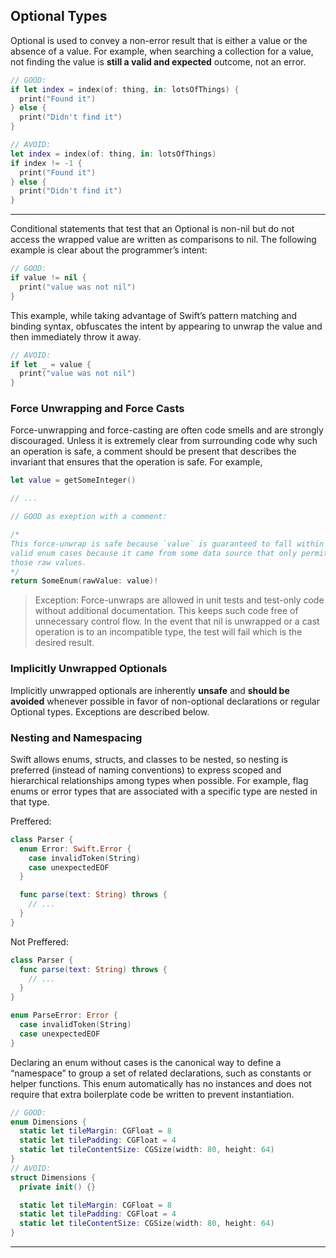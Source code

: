 ## Optional Types
Optional is used to convey a non-error result that is either a value or the absence of a value. For example, when searching a collection for a value, not finding the value is **still a valid and expected** outcome, not an error.

```swift
// GOOD:
if let index = index(of: thing, in: lotsOfThings) {
  print("Found it")
} else {
  print("Didn't find it")
}

// AVOID:
let index = index(of: thing, in: lotsOfThings)
if index != -1 {
  print("Found it")
} else {
  print("Didn't find it")
}
```
---
Conditional statements that test that an Optional is non-nil but do not access the wrapped value are written as comparisons to nil. The following example is clear about the programmer’s intent:
```swift
// GOOD:
if value != nil {
  print("value was not nil")
}
```
This example, while taking advantage of Swift’s pattern matching and binding syntax, obfuscates the intent by appearing to unwrap the value and then immediately throw it away.
```swift
// AVOID:
if let _ = value {
  print("value was not nil")
}
```

### Force Unwrapping and Force Casts
Force-unwrapping and force-casting are often code smells and are strongly discouraged. Unless it is extremely clear from surrounding code why such an operation is safe, a comment should be present that describes the invariant that ensures that the operation is safe. For example,
```swift
let value = getSomeInteger()

// ...

// GOOD as exeption with a comment:

/* 
This force-unwrap is safe because `value` is guaranteed to fall within the
valid enum cases because it came from some data source that only permits
those raw values.
*/
return SomeEnum(rawValue: value)!
```
> Exception: Force-unwraps are allowed in unit tests and test-only code without additional documentation. This keeps such code free of unnecessary control flow. In the event that nil is unwrapped or a cast operation is to an incompatible type, the test will fail which is the desired result.

### Implicitly Unwrapped Optionals
Implicitly unwrapped optionals are inherently **unsafe** and **should be avoided** whenever possible in favor of non-optional declarations or regular Optional types. Exceptions are described below.


### Nesting and Namespacing
Swift allows enums, structs, and classes to be nested, so nesting is preferred (instead of naming conventions) to express scoped and hierarchical relationships among types when possible. For example, flag enums or error types that are associated with a specific type are nested in that type.

Preffered:
```swift
class Parser {
  enum Error: Swift.Error {
    case invalidToken(String)
    case unexpectedEOF
  }

  func parse(text: String) throws {
    // ...
  }
}
```
Not Preffered:
```swift
class Parser {
  func parse(text: String) throws {
    // ...
  }
}

enum ParseError: Error {
  case invalidToken(String)
  case unexpectedEOF
}
```

Declaring an enum without cases is the canonical way to define a “namespace” to group a set of related declarations, such as constants or helper functions. This enum automatically has no instances and does not require that extra boilerplate code be written to prevent instantiation.
```swift
// GOOD:
enum Dimensions {
  static let tileMargin: CGFloat = 8
  static let tilePadding: CGFloat = 4
  static let tileContentSize: CGSize(width: 80, height: 64)
}
// AVOID:
struct Dimensions {
  private init() {}

  static let tileMargin: CGFloat = 8
  static let tilePadding: CGFloat = 4
  static let tileContentSize: CGSize(width: 80, height: 64)
}
```
---
